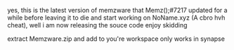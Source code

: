 yes, this is the latest version of memzware that Memz();#7217 updated for a while before leaving it to die and start working on NoName.xyz (A cbro hvh cheat), well i am now releasing the souce code enjoy skidding

extract Memzware.zip and add to you're workspace only works in synapse
